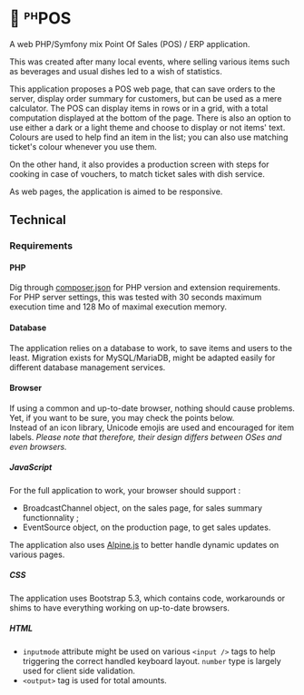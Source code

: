 # 🎪 ᴾᴴPOS

A web PHP/Symfony mix Point Of Sales (POS) / ERP application.

This was created after many local events, where selling various items such as beverages and usual dishes led to a wish of statistics.

This application proposes a POS web page, that can save orders to the server, display order summary for customers, but can be used as a mere calculator. The POS can display items in rows or in a grid, with a total computation displayed at the bottom of the page. There is also an option to use either a dark or a light theme and choose to display or not items' text. Colours are used to help find an item in the list; you can also use matching ticket's colour whenever you use them.

On the other hand, it also provides a production screen with steps for cooking in case of vouchers, to match ticket sales with dish service.

As web pages, the application is aimed to be responsive.

## Technical

### Requirements

#### PHP

Dig through [composer.json](./composer.json) for PHP version and extension requirements.  
For PHP server settings, this was tested with 30 seconds maximum execution time and 128 Mo of maximal execution memory.

#### Database

The application relies on a database to work, to save items and users to the least. Migration exists for MySQL/MariaDB, might be adapted easily for different database management services.

#### Browser

If using a common and up-to-date browser, nothing should cause problems. Yet, if you want to be sure, you may check the points below.  
Instead of an icon library, Unicode emojis are used and encouraged for item labels. _Please note that therefore, their design differs between OSes and even browsers._

##### JavaScript
For the full application to work, your browser should support :

- BroadcastChannel object, on the sales page, for sales summary functionnality ;
- EventSource object, on the production page, to get sales updates.

The application also uses [Alpine.js](//alpinejs.dev/) to better handle dynamic updates on various pages.

##### CSS
The application uses Bootstrap 5.3, which contains code, workarounds or shims to have everything working on up-to-date browsers.

##### HTML
- `inputmode` attribute might be used on various `<input />` tags to help triggering the correct handled keyboard layout. `number` type is largely used for client side validation.  
- `<output>` tag is used for total amounts.
